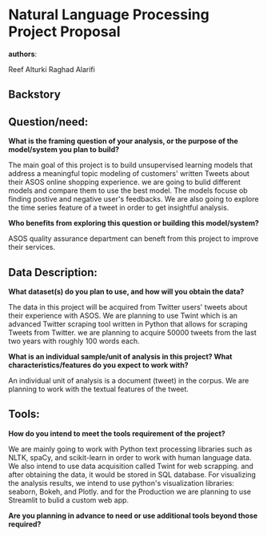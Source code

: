 
# Natural Language Processing Project Proposal
**authors**:

Reef Alturki
Raghad Alarifi


## Backstory



## Question/need:

**What is the framing question of your analysis, or the purpose of the model/system you plan to build?**


The main goal of this project is to build unsupervised learning models that address a meaningful topic modeling of customers' written Tweets about their ASOS online shopping experience. we are going to bulid different models and compare them to use the best model. The models focuse ob finding postive and negative user's feedbacks. We are also going to explore the time series feature of a tweet in order to get insightful analysis.



**Who benefits from exploring this question or building this model/system?**


ASOS quality assurance department can beneft from this project to improve their services.


## Data Description:

**What dataset(s) do you plan to use, and how will you obtain the data?**

The data in this project will be acquired from Twitter users' tweets about their experience with ASOS. We are planning to use Twint which is an advanced Twitter scraping tool written in Python that allows for scraping Tweets from Twitter. we are planning to acquire 50000 tweets from the last two years with roughly 100 words each. 

**What is an individual sample/unit of analysis in this project? What characteristics/features do you expect to work with?**

An individual unit of analysis is a document (tweet) in the corpus. We are planning to work with the textual features of the tweet.



## Tools:
**How do you intend to meet the tools requirement of the project?**

We are mainly going to work with Python text processing libraries such as NLTK, spaCy, and scikit-learn in order to work with human language data. We also intend to use data acquisition called Twint for web scrapping. and after obtaining the data, it would be stored in SQL database. 
For visualizing the analysis results, we intend to use python's visualization libraries:  seaborn, Bokeh, and Plotly. and for the Production we are planning to use Streamlit to bulid a custom web app. 

**Are you planning in advance to need or use additional tools beyond those required?**

